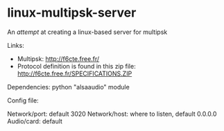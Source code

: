 # linux-multipsk-server
An _attempt_ at creating a linux-based server for multipsk

Links:

* Multipsk: http://f6cte.free.fr/
* Protocol definition is found in this zip file: http://f6cte.free.fr/SPECIFICATIONS.ZIP

Dependencies:
python "alsaaudio" module

Config file:

Network/port: default 3020
Network/host: where to listen, default 0.0.0.0
Audio/card: default
